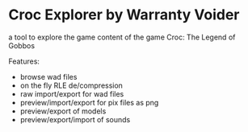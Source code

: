 # Croc Explorer by Warranty Voider

a tool to explore the game content of the game Croc: The Legend of Gobbos

Features:

- browse wad files
- on the fly RLE de/compression
- raw import/export for wad files
- preview/import/export for pix files as png
- preview/export of models
- preview/export/import of sounds
